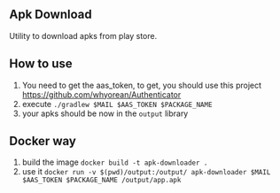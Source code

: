 ## Apk Download

Utility to download apks from play store.

## How to use

1. You need to get the aas_token, to get, you should use this project https://github.com/whyorean/Authenticator
2. execute `./gradlew $MAIL $AAS_TOKEN $PACKAGE_NAME`
3. your apks should be now in the `output` library

## Docker way

1. build the image `docker build -t apk-downloader .`
2. use it `docker run -v $(pwd)/output:/output/ apk-downloader $MAIL $AAS_TOKEN $PACKAGE_NAME /output/app.apk`
